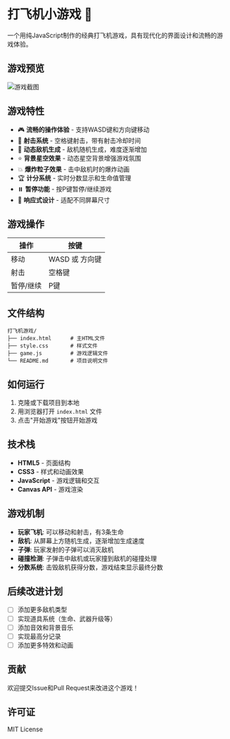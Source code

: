 # 打飞机小游戏 🚀

一个用纯JavaScript制作的经典打飞机游戏，具有现代化的界面设计和流畅的游戏体验。

## 游戏预览

![游戏截图](./preview.png)

## 游戏特性

- 🎮 **流畅的操作体验** - 支持WASD键和方向键移动
- 🔫 **射击系统** - 空格键射击，带有射击冷却时间
- 👾 **动态敌机生成** - 敌机随机生成，难度逐渐增加
- ⭐ **背景星空效果** - 动态星空背景增强游戏氛围
- 💥 **爆炸粒子效果** - 击中敌机时的爆炸动画
- 🏆 **计分系统** - 实时分数显示和生命值管理
- ⏸️ **暂停功能** - 按P键暂停/继续游戏
- 📱 **响应式设计** - 适配不同屏幕尺寸

## 游戏操作

| 操作 | 按键 |
|------|------|
| 移动 | WASD 或 方向键 |
| 射击 | 空格键 |
| 暂停/继续 | P键 |

## 文件结构

```
打飞机游戏/
├── index.html      # 主HTML文件
├── style.css       # 样式文件
├── game.js         # 游戏逻辑文件
└── README.md       # 项目说明文件
```

## 如何运行

1. 克隆或下载项目到本地
2. 用浏览器打开 `index.html` 文件
3. 点击"开始游戏"按钮开始游戏

## 技术栈

- **HTML5** - 页面结构
- **CSS3** - 样式和动画效果
- **JavaScript** - 游戏逻辑和交互
- **Canvas API** - 游戏渲染

## 游戏机制

- **玩家飞机**: 可以移动和射击，有3条生命
- **敌机**: 从屏幕上方随机生成，逐渐增加生成速度
- **子弹**: 玩家发射的子弹可以消灭敌机
- **碰撞检测**: 子弹击中敌机或玩家撞到敌机的碰撞处理
- **分数系统**: 击毁敌机获得分数，游戏结束显示最终分数

## 后续改进计划

- [ ] 添加更多敌机类型
- [ ] 实现道具系统（生命、武器升级等）
- [ ] 添加音效和背景音乐
- [ ] 实现最高分记录
- [ ] 添加更多特效和动画

## 贡献

欢迎提交Issue和Pull Request来改进这个游戏！

## 许可证

MIT License 